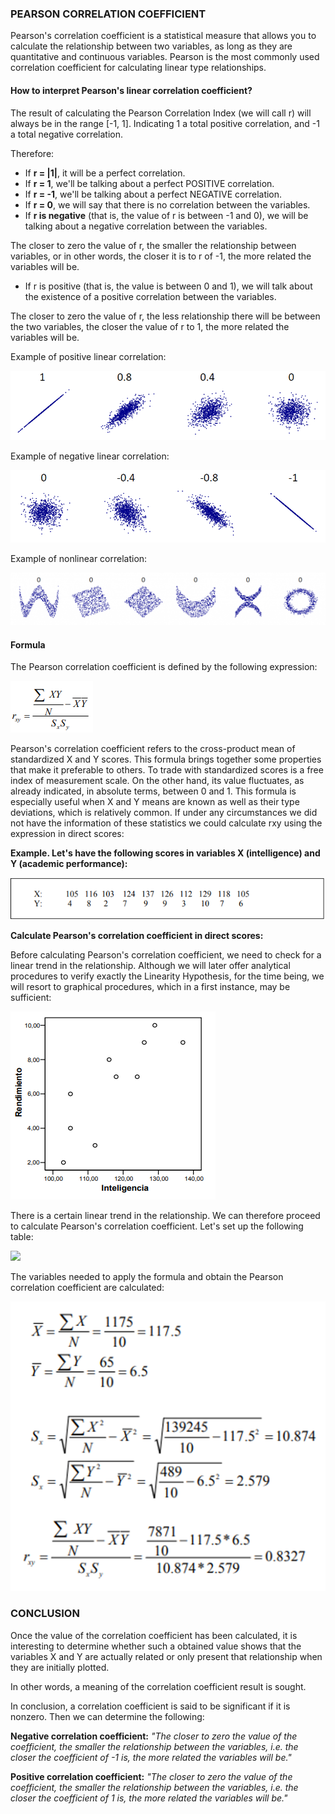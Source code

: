 ### PEARSON CORRELATION COEFFICIENT 

Pearson's correlation coefficient is a statistical measure that allows you to calculate the relationship 
between two variables, as long as they are quantitative and continuous variables. Pearson is the most 
commonly used correlation coefficient for calculating linear type relationships.

#### How to interpret Pearson's linear correlation coefficient?

The result of calculating the Pearson Correlation Index (we will call r) will always be in the range [-1, 1]. 
Indicating 1 a total positive correlation, and -1 a total negative correlation.

Therefore:

* If **r = |1|**, it will be a perfect correlation.
* If **r = 1**, we'll be talking about a perfect POSITIVE correlation.
* If **r = -1**, we'll be talking about a perfect NEGATIVE correlation.
* If **r = 0**, we will say that there is no correlation between the variables.
* If **r is negative** (that is, the value of r is between -1 and 0), we will be talking about a negative correlation between the variables. 

The closer to zero the value of r, the smaller the relationship between variables, or in other words, the closer it is to r of -1, the more related the variables will be.

* If r is positive (that is, the value is between 0 and 1), we will talk about the existence of a positive correlation between the variables. 

The closer to zero the value of r, the less relationship there will be between the two variables, the closer the value of r to 1, the more related the variables will be.

Example of positive linear correlation:

![](https://github.com/JosafatGambino/BigData/blob/Unit_1/Unit_1/TareasPamela/Images/Image1.png)

Example of negative linear correlation:

![](https://github.com/JosafatGambino/BigData/blob/Unit_1/Unit_1/TareasPamela/Images/Image2.png)

Example of nonlinear correlation:

![](https://github.com/JosafatGambino/BigData/blob/Unit_1/Unit_1/TareasPamela/Images/Image3.png)

#### Formula

The Pearson correlation coefficient is defined by the following expression: 


![](https://github.com/JosafatGambino/BigData/blob/Unit_1/Unit_1/TareasPamela/Images/Image4.png)


Pearson's correlation coefficient refers to the cross-product mean of standardized X and Y scores. This formula brings together some properties that make it preferable to others. To trade with standardized scores is a free index of measurement scale. On the other hand, its value fluctuates, as already indicated, in absolute terms, between 0 and 1. 
This formula is especially useful when X and Y means are known as well as their type deviations, which is relatively common. If under any circumstances we did not have the information of these statistics we could calculate rxy using the expression in direct scores:  

**Example. Let's have the following scores in variables X (intelligence) and Y (academic performance):**

![](https://github.com/JosafatGambino/BigData/blob/Unit_1/Unit_1/TareasPamela/Images/Image5.png)


**Calculate Pearson's correlation coefficient in direct scores:**
 
Before calculating Pearson's correlation coefficient, we need to check for a linear trend in the relationship. Although we will later offer analytical procedures to verify exactly the Linearity Hypothesis, for the time being, we will resort to graphical procedures, which in a first instance, may be sufficient: 


![](https://github.com/JosafatGambino/BigData/blob/Unit_1/Unit_1/TareasPamela/Images/Image6.png)


There is a certain linear trend in the relationship. We can therefore proceed to calculate Pearson's correlation coefficient. Let's set up the following table: 


![](https://github.com/JosafatGambino/BigData/tree/Unit_1/Unit_1/Pamela's%20Homework/Images/Image7.png)


The variables needed to apply the formula and obtain the Pearson correlation coefficient are calculated: 


![](https://github.com/JosafatGambino/BigData/blob/Unit_1/Unit_1/TareasPamela/Images/Image8.png)


### CONCLUSION

Once the value of the correlation coefficient has been calculated, it is interesting to determine whether such a obtained value shows that the variables X and Y are actually related or only present that relationship when they are initially plotted.
 
In other words, a meaning of the correlation coefficient result is sought. 
 
In conclusion, a correlation coefficient is said to be significant if it is nonzero. Then we can determine the following:

**Negative correlation coefficient:** _"The closer to zero the value of the coefficient, the smaller the relationship between the variables, i.e. the closer the coefficient of -1 is, the more related the variables will be."_

**Positive correlation coefficient:** _"The closer to zero the value of the coefficient, the smaller the relationship between the variables, i.e. the closer the coefficient of 1 is, the more related the variables will be."_